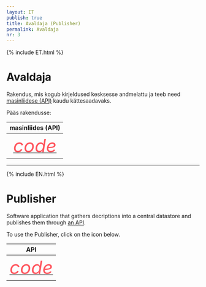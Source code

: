 ```yaml
---
layout: IT
publish: true
title: Avaldaja (Publisher)
permalink: Avaldaja
nr: 3
---
```


{% include ET.html %}

# Avaldaja

Rakendus, mis kogub kirjeldused kesksesse andmelattu ja teeb need [masinliidese (API)](Kirjeldusstandard) kaudu kättesaadavaks. 

Pääs rakendusse:

| masinliides (API)   |
| :---: |
| <a href='http://ec2-35-160-53-79.us-west-2.compute.amazonaws.com:8081/systems.json' style='border-bottom: none !important;'><i class="material-icons ikoon" style='color: #FF555D; font-size: 48px;'>code</i></a> |

---

{% include EN.html %}

# Publisher

Software application that gathers decriptions into a central datastore and publishes them through [an API](Kirjeldusstandard).  

To use the Publisher, click on the icon below.

| API   |
| :---: |
| <a href='http://ec2-35-160-53-79.us-west-2.compute.amazonaws.com:8081/systems.json' style='border-bottom: none !important;'><i class="material-icons ikoon" style='color: #FF555D; font-size: 48px;'>code</i></a> |
